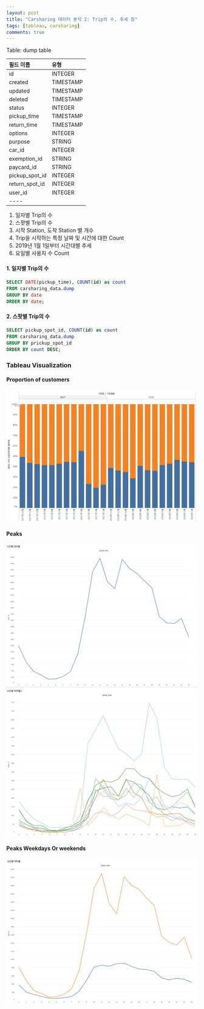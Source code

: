 ```yaml
---
layout: post
title: "Carsharing 데이터 분석 2: Trip의 수, 추세 등"
tags: [tableau, carsharing]
comments: true
---
```


Table: dump table

| 필드 이름 | 유형 |
|:---|:---|
| id  | INTEGER  |
| created  | TIMESTAMP  |
| updated  | TIMESTAMP  |
| deleted  | TIMESTAMP  |
| status  | INTEGER  |
| pickup_time  | TIMESTAMP  |
| return_time  | TIMESTAMP  |
| options  | INTEGER  |
| purpose  | STRING  |
| car_id  | INTEGER  |
| exemption_id  | STRING  |
| paycard_id  | STRING  |
| pickup_spot_id  | INTEGER  |
| return_spot_id  | INTEGER  |
| user_id  | INTEGER  |
|----

1. 일자별 Trip의 수
2. 스팟별 Trip의 수
3. 시작 Station, 도착 Station 별 개수
4. Trip을 시작하는 특정 날짜 및 시간에 대한 Count
5. 2019년 1월 1일부터 시간대별 추세
6. 요일별 사용자 수 Count

#### 1. 일자별 Trip의 수
```sql
SELECT DATE(pickup_time), COUNT(id) as count
FROM carsharing_data.dump
GROUP BY date
ORDER BY date;
```

#### 2. 스팟별 Trip의 수
```sql
SELECT pickup_spot_id, COUNT(id) as count
FROM carsharing_data.dump
GROUP BY prickup_spot_id
ORDER BY count DESC;
```

### Tableau Visualization

#### Proportion of customers
![정회원/준회원 비율](../images/2019-03-17-carsharing-data-analysis-회원변동.png)

#### Peaks
![PickupTime1](../images/2019-04-16-pickup-time-1.png)
![PickupTime2](../images/2019-04-16-pickup-time-2.png)

#### Peaks Weekdays Or weekends
![PickupTime3](../images/2019-04-16-3-Weekday-or-Weekends.png)